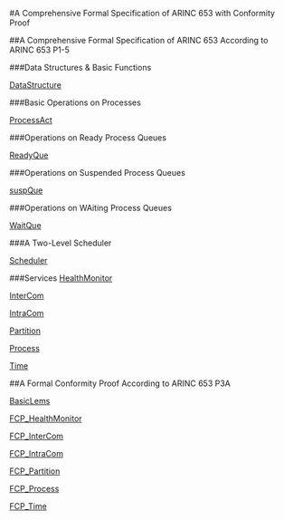 
#A Comprehensive Formal Specification of ARINC 653 with Conformity Proof

##A Comprehensive Formal Specification of ARINC 653 According to ARINC 653 P1-5

###Data Structures & Basic Functions

[DataStructure](https://zf-zhangfeng.github.io/ARINC653P1-5Conformity/DataStructure)

###Basic Operations on Processes

[ProcessAct](https://zf-zhangfeng.github.io/ARINC653P1-5Conformity/Base_Ops/Design_BsOps/ProcessAct_D)

###Operations on Ready Process Queues

[ReadyQue](https://zf-zhangfeng.github.io/ARINC653P1-5Conformity/Base_Ops/Design_BsOps/ReadyQue_D)

###Operations on Suspended Process Queues

[suspQue](https://zf-zhangfeng.github.io/ARINC653P1-5Conformity/Base_Ops/Design_BsOps/suspQue_D)

###Operations on WAiting Process Queues

[WaitQue](https://zf-zhangfeng.github.io/ARINC653P1-5Conformity/Base_Ops/Design_BsOps/WaitQue_D)

###A Two-Level Scheduler

[Scheduler](https://zf-zhangfeng.github.io/ARINC653P1-5Conformity/Scheduler/Design_Sched/Scheduler_D)

###Services
[HealthMonitor](https://zf-zhangfeng.github.io/ARINC653P1-5Conformity/Services_R/HealthMonitor)

[InterCom](https://zf-zhangfeng.github.io/ARINC653P1-5Conformity/Services_R/InterCom)

[IntraCom](https://zf-zhangfeng.github.io/ARINC653P1-5Conformity/Services_R/IntraCom)

[Partition](https://zf-zhangfeng.github.io/ARINC653P1-5Conformity/Services_R/Partition)

[Process](https://zf-zhangfeng.github.io/ARINC653P1-5Conformity/Services_R/Process)

[Time](https://zf-zhangfeng.github.io/ARINC653P1-5Conformity/Services_R/Time)


##A Formal Conformity Proof According to ARINC 653 P3A

[BasicLems](https://zf-zhangfeng.github.io/ARINC653P1-5Conformity/Services_FT/BasicLems)

[FCP_HealthMonitor](https://zf-zhangfeng.github.io/ARINC653P1-5Conformity/Services_FT/HealthMonitor_FT)

[FCP_InterCom](https://zf-zhangfeng.github.io/ARINC653P1-5Conformity/Services_FT/InterCom_FT)

[FCP_IntraCom](https://zf-zhangfeng.github.io/ARINC653P1-5Conformity/Services_FT/IntraCom_FT)

[FCP_Partition](https://zf-zhangfeng.github.io/ARINC653P1-5Conformity/Services_FT/Partition_FT)

[FCP_Process](https://zf-zhangfeng.github.io/ARINC653P1-5Conformity/Services_FT/Process_FT)

[FCP_Time](https://zf-zhangfeng.github.io/ARINC653P1-5Conformity/Services_FT/Time_FT)
